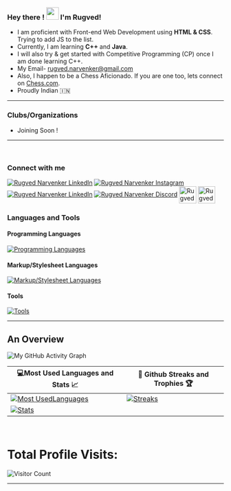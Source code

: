 ### Hey there ! <img src="https://github.com/TheDudeThatCode/TheDudeThatCode/blob/master/Assets/Hi.gif" width="29px"> I'm Rugved!

- I am proficient with Front-end Web Development using <strong>HTML & CSS</strong>. Trying to add JS to the list. 
- Currently, I am learning <strong>C++</strong> and <strong>Java</strong>.<br>
- I will also try & get started with Competitive Programming (CP) once I am done learning C++.
- My Email- rugved.narvenker@gmail.com<br>
- Also, I happen to be a Chess Aficionado. If you are one too, lets connect on [Chess.com](https://www.chess.com/member/rugved-narvenker).<br>
- Proudly Indian :india:

<hr/>

### Clubs/Organizations
- Joining Soon !

<hr/>
<br>

  <h3 align="left">Connect with me</h3>
<p align="left">
  
  <a href="https://www.linkedin.com/in/rugved-narvenker/" target="blank">
    <img
      src="https://skillicons.dev/icons?i=linkedin)](https://skillicons.dev"
      alt="Rugved Narvenker LinkedIn"
  /></a>
  <a href="https://www.instagram.com/rugvednarvenker/" target="blank"
    ><img
      src="https://skillicons.dev/icons?i=instagram)](https://skillicons.dev"
      alt="Rugved Narvenker Instagram"
  /></a>
  <a href="https://twitter.com/NarvenkerRugved" target="blank">
    <img
      src="https://skillicons.dev/icons?i=twitter)](https://skillicons.dev"
      alt="Rugved Narvenker LinkedIn"
  /></a> 
  <a href="discordapp.com/users/Rugved#9229" target="blank"
    ><img
      src="https://skillicons.dev/icons?i=discord)](https://skillicons.dev"
      alt="Rugved Narvenker Discord"
  /></a>
  <a href="https://www.chess.com/member/rugved-narvenker" target="blank"
    ><img
      align="center"
      src="https://img.icons8.com/color/48/1A1A1A/chess-com.png"
      alt="Rugved Narvenker Chesscom"
      height="40"
      width="40"
  /></a>  
  <a href="mailto: rugved.narvenker@gmail.com">
    <img 
      align="center" 
      src="https://img.icons8.com/color/48/000000/gmail--v1.png" 
      alt="Rugved Narvenker Email" 
      height="40" 
      width="40"
  /></a>
</p>
 

<h3 align="left">Languages and Tools</h3>
<h4 align="left">Programming Languages</h5>
 <a href="#" target="_blank">
    <img
      src="https://skillicons.dev/icons?i=c,cpp,js)](https://skillicons.dev"
      alt="Programming Languages"
    />
  </a>
  
<h4 align="left">Markup/Stylesheet Languages</h5>
 <a href="#" target="_blank">
    <img
      src="https://skillicons.dev/icons?i=html,css,bootstrap)](https://skillicons.dev"
      alt="Markup/Stylesheet Languages"
    />
  </a>
  
<h4 align="left">Tools</h5>
 <a href="#" target="_blank">
    <img
      src="https://skillicons.dev/icons?i=git,github,vscode)](https://skillicons.dev"
      alt="Tools"
    />
  </a>
<br>
<hr/>

<h2 align="left">An Overview</h2>

![My GitHub Activity Graph](https://activity-graph.herokuapp.com/graph?username=Rugved1512&theme=react-dark)

|💻Most Used Languages and Stats 📈|🎯 Github Streaks and Trophies 🏆|
|-----------------------------------|----------------------------------|
|[![Most UsedLanguages](https://github-readme-stats.vercel.app/api/top-langs/?username=Rugved1512&show_icons=true&theme=midnight-purple&layout=compact&hide_title=true)](https://github.com/Rugved1512)|[![Streaks](https://github-readme-streak-stats.herokuapp.com/?user=Rugved1512&theme=github-dark&hide_border=true)](https://github.com/Rugved1512)
|[![Stats](https://github-readme-stats.vercel.app/api?username=Rugved1512&show_icons=true&theme=chartreuse-dark&hide_title=true)](https://github.com/Rugved1512)|
<br>
<h1 >Total Profile Visits:</h1> 

![Visitor Count](https://profile-counter.glitch.me/Rugved1512/count.svg)

<hr/>
